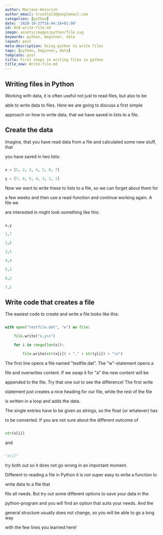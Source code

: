 ```yaml
---
author: Marlene Heinrich
author_email: trundle13@googlemail.com
categories: [python]
date: '2020-10-27T16:44:28+01:00'
id: 018-write-file.md
image: assets/images/python/file.svg
keywords: python, beginner, data
layout: post
meta-description: Using python to write files
tags: [python, beginner, data]
template: post
title: First steps in writing files in python
title_new: Write-file.md
---
```




## Writing files in Python



Working with data, it is often useful not just to read files, but also to be

able to write data to files. Here we are going to discuss a first simple

approach on how to write data, that we have saved in lists to a file.



## Create the data



Imagine, that you have read data from a file and calculated some new stuff, that

you have saved in two lists:



```python

x = [1, 2, 3, 4, 5, 6, 7]

y = [7, 6, 5, 4, 3, 2, 1]

```

Now we want to write these to lists to a file, so we can forget about them for

a few weeks and then use a read-function and continue working again. A file we

are interested in might look something like this:



```python

x,y

1,7

2,6

3,5

4,4

5,3

6,2

7,1

```



## Write code that creates a file



The easiest code to create and write a file looks like this:



```python

with open("testfile.dat", "w") as file:

    file.write("x,y\n")

    for i in range(len(x)):

        file.write(str(x[i]) + "," + str(y[i]) + "\n")

```



The first line opens a file named "testfile.dat". The "w"-statement opens a

file and overwrites content. If we swap it for "a" the new content will be

appended to the file. Try that one out to see the difference! The first write

statement just creates a nice heading for our file, while the rest of the file

is written in a loop and adds the data.



The single entries have to be given as strings, so the float (or whatever) has

to be converted. If you are not sure about the different outcome of

```python

str(x[i])

```

and

```python

"x[i]"

```

try both out so it does not go wrong in an important moment.



Different to reading a file in Python it is not super easy to write a function to

write data to a file that

fits all needs. But try out some different options to save your data in the

python-program and you will find an option that suits your needs. And the

general structure usually does not change, so you will be able to go a long way

with the few lines you learned here!
